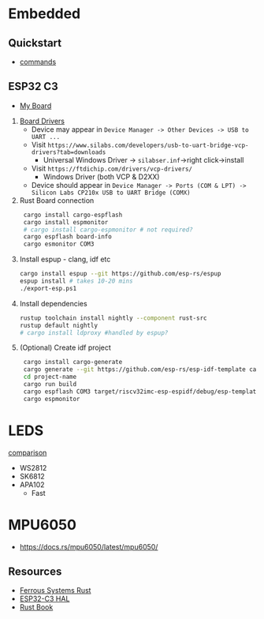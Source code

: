 # Embedded

## Quickstart
- [commands](../../crates/forky_esp/justfile)


## ESP32 C3

- [My Board](https://core-electronics.com.au/esp32-c3-mini-development-board.html)

1. [Board Drivers](https://docs.espressif.com/projects/esp-idf/en/latest/esp32c3/get-started/establish-serial-connection.html)
   - Device may appear in `Device Manager -> Other Devices -> USB to UART ...`
   - Visit `https://www.silabs.com/developers/usb-to-uart-bridge-vcp-drivers?tab=downloads`
		- Universal Windows Driver -> `silabser.inf`->right click->install
   - Visit `https://ftdichip.com/drivers/vcp-drivers/`
		- Windows Driver (both VCP & D2XX)
	- Device should appear in `Device Manager -> Ports (COM & LPT) -> Silicon Labs CP210x USB to UART Bridge (COMX)`
1. Rust Board connection
   ```sh
	cargo install cargo-espflash
	cargo install espmonitor
	# cargo install cargo-espmonitor # not required?
	cargo espflash board-info
	cargo esmonitor COM3
	 ```
1. Install espup - clang, idf etc
	```sh
	cargo install espup --git https://github.com/esp-rs/espup
	espup install # takes 10-20 mins
	./export-esp.ps1
	```
1. Install dependencies
	```sh
	rustup toolchain install nightly --component rust-src
	rustup default nightly
	# cargo install ldproxy #handled by espup?
	```
2. (Optional) Create idf project
   ```sh
	cargo install cargo-generate
	cargo generate --git https://github.com/esp-rs/esp-idf-template cargo
	cd project-name
	cargo run build
	cargo espflash COM3 target/riscv32imc-esp-espidf/debug/esp-template
	cargo espmonitor
	```

# LEDS
[comparison](https://www.stripsledlight.com/what-different-of-apa102sk9822hd107sws2812b-sk6812ws2811ws2815ws2813/#:~:text=Apa102c%20is%20the%20same%20as,led%20chip%2C%20sometimes%20have%20a)
- WS2812
- SK6812
- APA102
	- Fast

# MPU6050

- https://docs.rs/mpu6050/latest/mpu6050/

## Resources
- [Ferrous Systems Rust](https://espressif-trainings.ferrous-systems.com/01_intro.html)
- [ESP32-C3 HAL](https://github.com/esp-rs/esp-hal/tree/main/esp32c3-hal)
- [Rust Book](https://esp-rs.github.io/book/overview/using-the-standard-library.html)